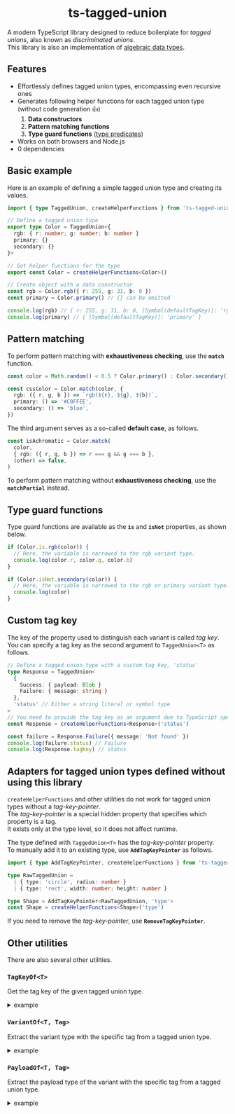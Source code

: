 <h1 align="center">ts-tagged-union</h1>

A modern TypeScript library designed to reduce boilerplate for _tagged unions_, also known as _discriminated unions_.  
This library is also an implementation of [algebraic data types](https://wikipedia.org/wiki/Algebraic_data_type).  

## Features

- Effortlessly defines tagged union types, encompassing even recursive ones
- Generates following helper functions for each tagged union type (without code generation 👍)
    1. **Data constructors**
    2. **Pattern matching functions**
    3. **Type guard functions** ([type predicates](https://www.typescriptlang.org/docs/handbook/2/narrowing.html#using-type-predicates))
- Works on both browsers and Node.js
- 0 dependencies

## Basic example

Here is an example of defining a simple tagged union type and creating its values.  

```ts
import { type TaggedUnion, createHelperFunctions } from 'ts-tagged-union'

// Define a tagged union type
export type Color = TaggedUnion<{
  rgb: { r: number; g: number; b: number }
  primary: {}
  secondary: {}
}>

// Get helper functions for the type
export const Color = createHelperFunctions<Color>()

// Create object with a data constructor
const rgb = Color.rgb({ r: 255, g: 31, b: 0 })
const primary = Color.primary() // {} can be omitted

console.log(rgb) // { r: 255, g: 31, b: 0, [Symbol(defaultTagKey)]: 'rgb' }
console.log(primary) // { [Symbol(defaultTagKey)]: 'primary' }
```

## Pattern matching

To perform pattern matching with **exhaustiveness checking**, use the **`match`** function.  

```ts
const color = Math.random() < 0.5 ? Color.primary() : Color.secondary()

const cssColor = Color.match(color, {
  rgb: ({ r, g, b }) => `rgb(${r}, ${g}, ${b})`,
  primary: () => '#C0FFEE', 
  secondary: () => 'blue',
})
```

The third argument serves as a so-called **default case**, as follows.  

```ts
const isAchromatic = Color.match(
  color,
  { rgb: ({ r, g, b }) => r === g && g === b },
  (other) => false,
)
```

To perform pattern matching without **exhaustiveness checking**, use the **`matchPartial`** instead.  

## Type guard functions

Type guard functions are available as the **`is`** and **`isNot`** properties, as shown below.  

```ts
if (Color.is.rgb(color)) {
  // Here, the variable is narrowed to the rgb variant type.
  console.log(color.r, color.g, color.b)
}

if (Color.isNot.secondary(color)) {
  // Here, the variable is narrowed to the rgb or primary variant type.
  console.log(color)
}
```

## Custom tag key

The key of the property used to distinguish each variant is called _tag key_.  
You can specify a tag key as the second argument to `TaggedUnion<T>` as follows.  

```ts
// Define a tagged union type with a custom tag key, 'status'
type Response = TaggedUnion<
  {
    Success: { payload: Blob }
    Failure: { message: string }
  },
  'status' // Either a string literal or symbol type
>
// You need to provide the tag key as an argument due to TypeScript specifications.
const Response = createHelperFunctions<Response>('status')

const failure = Response.Failure({ message: 'Not found' })
console.log(failure.status) // Failure
console.log(Response.tagKey) // status
```

## Adapters for tagged union types defined without using this library

`createHelperFunctions` and other utilities do not work for tagged union types without a _tag-key-pointer_.  
The _tag-key-pointer_ is a special hidden property that specifies which property is a tag.  
It exists only at the type level, so it does not affect runtime.  

The type defined with `TaggedUnion<T>` has the _tag-key-pointer_ property.  
To manually add it to an existing type, use **`AddTagKeyPointer`** as follows.  

```ts
import { type AddTagKeyPointer, createHelperFunctions } from 'ts-tagged-union'

type RawTaggedUnion =
  | { type: 'circle', radius: number }
  | { type: 'rect', width: number; height: number }

type Shape = AddTagKeyPointer<RawTaggedUnion, 'type'>
const Shape = createHelperFunctions<Shape>('type')
```

If you need to remove the _tag-key-pointer_, use **`RemoveTagKeyPointer`**.  

## Other utilities

There are also several other utilities.  

### `TagKeyOf<T>`
Get the tag key of the given tagged union type.

<details>
<summary>example</summary>

```ts
type Response = TaggedUnion<
  {
    Success: { payload: Blob }
    Failure: { message: string }
  },
  'status'
>

type TagKey = TagKeyOf<Response> // 'status'
```
</details>

### `VariantOf<T, Tag>`
Extract the variant type with the specific tag from a tagged union type.

<details>
<summary>example</summary>

```ts
type Response = TaggedUnion<
  {
    Success: { payload: Blob }
    Failure: { message: string }
  },
  'status'
>

type Variant = VariantOf<Response, 'Failure'> // { status: 'Failure', message: string }
```
</details>

### `PayloadOf<T, Tag>`
Extract the payload type of the variant with the specific tag from a tagged union type.

<details>
<summary>example</summary>

```ts
type Response = TaggedUnion<
  {
    Success: { payload: Blob }
    Failure: { message: string }
  },
  'status'
>

type Payload = PayloadOf<Response, 'Failure'> // { message: string }
```
</details>
